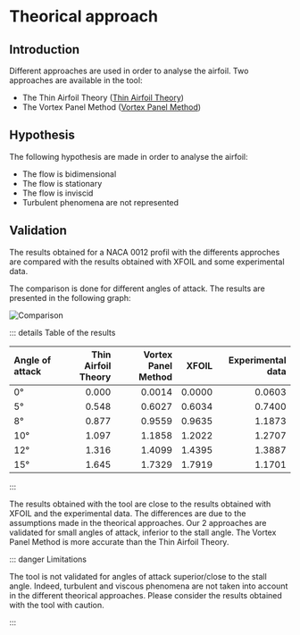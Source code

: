 # Theorical approach

## Introduction

Different approaches are used in order to analyse the airfoil. Two approaches are available in the tool:

- The Thin Airfoil Theory ([Thin Airfoil Theory](./thin/))
- The Vortex Panel Method ([Vortex Panel Method](./vortex-panel/))

## Hypothesis

The following hypothesis are made in order to analyse the airfoil:

- The flow is bidimensional
- The flow is stationary
- The flow is inviscid
- Turbulent phenomena are not represented

## Validation

The results obtained for a NACA 0012 profil with the differents approches are compared with the results obtained with XFOIL and some experimental data. 

The comparison is done for different angles of attack. The results are presented in the following graph:

![Comparison](/airfoil/comparison_cl.png)

::: details Table of the results

| Angle of attack | Thin Airfoil Theory | Vortex Panel Method | XFOIL | Experimental data |
| :-------------- | ------------------: | ------------------: | ----: | ----------------: |
| 0°              | 0.000               | 0.0014              | 0.0000 | 0.0603             |
| 5°              | 0.548               | 0.6027              | 0.6034 | 0.7400             |
| 8°              | 0.877               | 0.9559              | 0.9635 | 1.1873             |
| 10°             | 1.097               | 1.1858              | 1.2022 | 1.2707             |
| 12°             | 1.316               | 1.4099              | 1.4395 | 1.3887             |
| 15°             | 1.645               | 1.7329              | 1.7919 | 1.1701             |

:::

The results obtained with the tool are close to the results obtained with XFOIL and the experimental data. The differences are due to the assumptions made in the theorical approaches.
Our 2 approaches are validated for small angles of attack, inferior to the stall angle.
The Vortex Panel Method is more accurate than the Thin Airfoil Theory.

::: danger Limitations

The tool is not validated for angles of attack superior/close to the stall angle.
Indeed, turbulent and viscous phenomena are not taken into account in the different theorical approaches.
Please consider the results obtained with the tool with caution.

:::